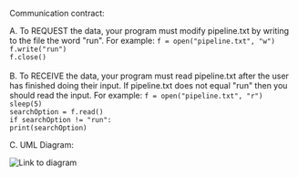 Communication contract:


A. To REQUEST the data, your program must modify pipeline.txt by writing to the file the word "run". 
    For example: 
        `f = open("pipeline.txt", "w")` <br/>
        `f.write("run")` <br/>
        `f.close()` <br/>
        <br/>
B. To RECEIVE the data, your program must read pipeline.txt after the user has finished doing their input. If pipeline.txt does not equal "run" then you should read the input.
    For example: 
        `f = open("pipeline.txt", "r")` <br/>
        `sleep(5)` <br/>
        `searchOption = f.read()` <br/>
        `if searchOption != "run":` <br/>
            `print(searchOption)` <br/>


C. UML Diagram:

![Link to diagram]([http://url/to/img.png](https://ibb.co/S6MVCCk)https://ibb.co/S6MVCCk)
